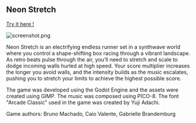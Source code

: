 ## Neon Stretch

[Try it here !](https://valentecaio.itch.io/neonstretch/)  

![screenshot.png](https://img.itch.zone/aW1hZ2UvMjkwMzcwNi8xNzQ0OTM3Mi5wbmc=/original/vNnt7W.png)


Neon Stretch is an electrifying endless runner set in a synthwave world where you control a shape-shifting box racing through a vibrant landscape. As retro beats pulse through the air, you’ll need to stretch and scale to dodge incoming walls hurled at high speed. Your score multiplier increases the longer you avoid walls, and the intensity builds as the music escalates, pushing you to stretch your limits to achieve the highest possible score.

The game was developed using the Godot Engine and the assets were created using GIMP. The music was composed using PICO-8.
The font "Arcade Classic" used in the game was created by Yuji Adachi. 

Game authors: Bruno Machado, Caio Valente, Gabrielle Brandemburg

